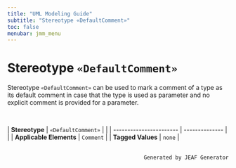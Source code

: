 ```yaml
---
title: "UML Modeling Guide"
subtitle: "Stereotype «DefaultComment»"
toc: false
menubar: jmm_menu
---
```


# Stereotype `«DefaultComment»`
Stereotype `«DefaultComment»` can be used to mark a comment of a type as its default comment in case that the type is used as parameter and no explicit comment is provided for a parameter.

<br>

| **Stereotype**          | `«DefaultComment»` | |
| ----------------------- | -------------- | |
| **Applicable Elements** | `Comment`        |
| **Tagged Values**       | `none`           |



<br>

<div style="text-align: right"><code>Generated by JEAF Generator</code></div>

    